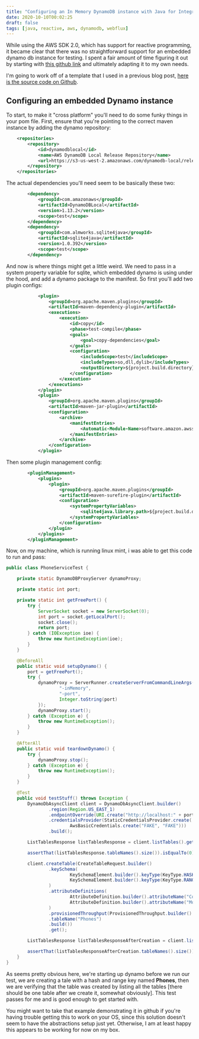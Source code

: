 ```yaml
---
title: "Configuring an In Memory DynamoDB instance with Java for Integration Testing"
date: 2020-10-10T00:02:25
draft: false
tags: [java, reactive, aws, dynamodb, webflux]
---
```


While using the AWS SDK 2.0, which has support for reactive programming, it became clear that there was no straightforward support for an embedded dynamo db instance for testing. I spent a fair amount of time figuring it out by starting with [this github link](https://github.com/aws/aws-sdk-java-v2/blob/93269d4c0416d0f72e086774265847d6af0d54ec/services-custom/dynamodb-enhanced/src/test/java/software/amazon/awssdk/extensions/dynamodb/mappingclient/functionaltests/LocalDynamoDb.java) and ultimately adapting it to my own needs.

I'm going to work off of a template that I used in a previous blog post, [here is the source code on Github](https://github.com/nfisher23/webflux-and-dynamo).

## Configuring an embedded Dynamo instance

To start, to make it "cross platform" you'll need to do some funky things in your pom file. First, ensure that you're pointing to the correct maven instance by adding the dynamo repository:

```xml
    <repositories>
        <repository>
            <id>dynamodblocal</id>
            <name>AWS DynamoDB Local Release Repository</name>
            <url>https://s3-us-west-2.amazonaws.com/dynamodb-local/release</url>
        </repository>
    </repositories>

```

The actual dependencies you'll need seem to be basically these two:

```xml
        <dependency>
            <groupId>com.amazonaws</groupId>
            <artifactId>DynamoDBLocal</artifactId>
            <version>1.13.2</version>
            <scope>test</scope>
        </dependency>
        <dependency>
            <groupId>com.almworks.sqlite4java</groupId>
            <artifactId>sqlite4java</artifactId>
            <version>1.0.392</version>
            <scope>test</scope>
        </dependency>

```

And now is where things might get a little weird. We need to pass in a system property variable for sqlite, which embedded dynamo is using under the hood, and add a dynamo package to the manifest. So first you'll add two plugin configs:

```xml
            <plugin>
                <groupId>org.apache.maven.plugins</groupId>
                <artifactId>maven-dependency-plugin</artifactId>
                <executions>
                    <execution>
                        <id>copy</id>
                        <phase>test-compile</phase>
                        <goals>
                            <goal>copy-dependencies</goal>
                        </goals>
                        <configuration>
                            <includeScope>test</includeScope>
                            <includeTypes>so,dll,dylib</includeTypes>
                            <outputDirectory>${project.build.directory}/native-libs</outputDirectory>
                        </configuration>
                    </execution>
                </executions>
            </plugin>
            <plugin>
                <groupId>org.apache.maven.plugins</groupId>
                <artifactId>maven-jar-plugin</artifactId>
                <configuration>
                    <archive>
                        <manifestEntries>
                            <Automatic-Module-Name>software.amazon.awssdk.enhanced.dynamodb</Automatic-Module-Name>
                        </manifestEntries>
                    </archive>
                </configuration>
            </plugin>

```

Then some plugin management config:

```xml
        <pluginManagement>
            <plugins>
                <plugin>
                    <groupId>org.apache.maven.plugins</groupId>
                    <artifactId>maven-surefire-plugin</artifactId>
                    <configuration>
                        <systemPropertyVariables>
                            <sqlite4java.library.path>${project.build.directory}/native-libs</sqlite4java.library.path>
                        </systemPropertyVariables>
                    </configuration>
                </plugin>
            </plugins>
        </pluginManagement>

```

Now, on my machine, which is running linux mint, i was able to get this code to run and pass:

```java
public class PhoneServiceTest {

    private static DynamoDBProxyServer dynamoProxy;

    private static int port;

    private static int getFreePort() {
        try {
            ServerSocket socket = new ServerSocket(0);
            int port = socket.getLocalPort();
            socket.close();
            return port;
        } catch (IOException ioe) {
            throw new RuntimeException(ioe);
        }
    }

    @BeforeAll
    public static void setupDynamo() {
        port = getFreePort();
        try {
            dynamoProxy = ServerRunner.createServerFromCommandLineArgs(new String[]{
                    "-inMemory",
                    "-port",
                    Integer.toString(port)
            });
            dynamoProxy.start();
        } catch (Exception e) {
            throw new RuntimeException();
        }
    }

    @AfterAll
    public static void teardownDynamo() {
        try {
            dynamoProxy.stop();
        } catch (Exception e) {
            throw new RuntimeException();
        }
    }

    @Test
    public void testStuff() throws Exception {
        DynamoDbAsyncClient client = DynamoDbAsyncClient.builder()
                .region(Region.US_EAST_1)
                .endpointOverride(URI.create("http://localhost:" + port))
                .credentialsProvider(StaticCredentialsProvider.create(
                        AwsBasicCredentials.create("FAKE", "FAKE")))
                .build();

        ListTablesResponse listTablesResponse = client.listTables().get();

        assertThat(listTablesResponse.tableNames().size()).isEqualTo(0);

        client.createTable(CreateTableRequest.builder()
                .keySchema(
                        KeySchemaElement.builder().keyType(KeyType.HASH).attributeName("Company").build(),
                        KeySchemaElement.builder().keyType(KeyType.RANGE).attributeName("Model").build()
                )
                .attributeDefinitions(
                        AttributeDefinition.builder().attributeName("Company").attributeType(ScalarAttributeType.S).build(),
                        AttributeDefinition.builder().attributeName("Model").attributeType(ScalarAttributeType.S).build()
                )
                .provisionedThroughput(ProvisionedThroughput.builder().readCapacityUnits(100L).writeCapacityUnits(100L).build())
                .tableName("Phones")
                .build())
                .get();

        ListTablesResponse listTablesResponseAfterCreation = client.listTables().get();

        assertThat(listTablesResponseAfterCreation.tableNames().size()).isEqualTo(1);
    }
}

```

As seems pretty obvious here, we're starting up dynamo before we run our test, we are creating a tale with a hash and range key named **Phones**, then we are verifying that the table was created by listing all the tables \[there should be one table after we create it, somewhat obviously\]. This test passes for me and is good enough to get started with.

You might want to take that example demonstrating it in github if you're having trouble getting this to work on your OS, since this solution doesn't seem to have the abstractions setup just yet. Otherwise, I am at least happy this appears to be working for now on my box.
